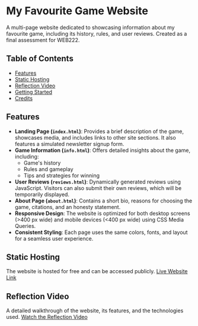 # My Favourite Game Website

A multi-page website dedicated to showcasing information about my favourite game, including its history, rules, and user reviews. Created as a final assessment for WEB222.

## Table of Contents
- [Features](#features)
- [Static Hosting](#static-hosting)
- [Reflection Video](#reflection-video)
- [Getting Started](#getting-started)
- [Credits](#credits)

## Features

- **Landing Page (`index.html`)**: Provides a brief description of the game, showcases media, and includes links to other site sections. It also features a simulated newsletter signup form.
- **Game Information (`info.html`)**: Offers detailed insights about the game, including:
  - Game's history
  - Rules and gameplay 
  - Tips and strategies for winning
- **User Reviews (`reviews.html`)**: Dynamically generated reviews using JavaScript. Visitors can also submit their own reviews, which will be temporarily displayed.
- **About Page (`about.html`)**: Contains a short bio, reasons for choosing the game, citations, and an honesty statement.
- **Responsive Design**: The website is optimized for both desktop screens (>400 px wide) and mobile devices (<400 px wide) using CSS Media Queries.
- **Consistent Styling**: Each page uses the same colors, fonts, and layout for a seamless user experience.
  
## Static Hosting

The website is hosted for free and can be accessed publicly. 
[Live Website Link](https://web222rta.netlify.app/)

## Reflection Video

A detailed walkthrough of the website, its features, and the technologies used.
[Watch the Reflection Video](https://youtu.be/8yLpnF-rWV4)

